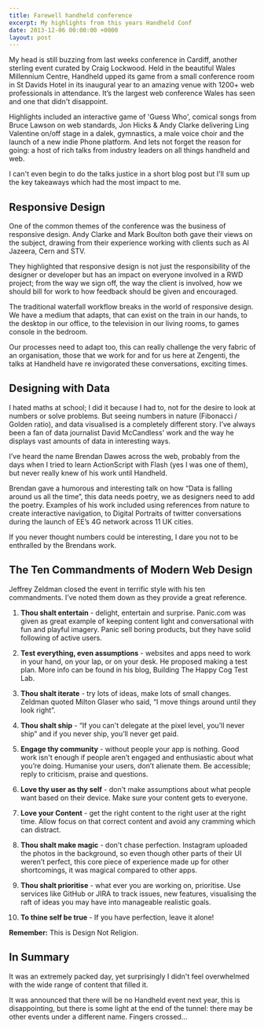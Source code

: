 ```yaml
---
title: Farewell handheld conference
excerpt: My highlights from this years Handheld Conf
date: 2013-12-06 00:00:00 +0000
layout: post
---
```


My head is still buzzing from last weeks conference in Cardiff, another sterling event curated by Craig Lockwood. Held in the beautiful Wales Millennium Centre, Handheld upped its game from a small conference room in St Davids Hotel in its inaugural year to an amazing venue with 1200+ web professionals in attendance. It’s the largest web conference Wales has seen and one that didn't disappoint.

Highlights included an interactive game of 'Guess Who', comical songs from Bruce Lawson on web standards, Jon Hicks & Andy Clarke delivering Ling Valentine on/off stage in a dalek, gymnastics, a male voice choir and the launch of a new indie Phone platform. And lets not forget the reason for going: a host of rich talks from industry leaders on all things handheld and web.

I can't even begin to do the talks justice in a short blog post but I'll sum up the key takeaways which had the most impact to me.

## Responsive Design
One of the common themes of the conference was the business of responsive design. Andy Clarke and Mark Boulton both gave their views on the subject, drawing from their experience working with clients such as Al Jazeera, Cern and STV.

They highlighted that responsive design is not just the responsibility of the designer or developer but has an impact on everyone involved in a RWD project; from the way we sign off, the way the client is involved, how we should bill for work to how feedback should be given and encouraged.

The traditional waterfall workflow breaks in the world of responsive design. We have a medium that adapts, that can exist on the train in our hands, to the desktop in our office, to the television in our living rooms, to games console in the bedroom.

Our processes need to adapt too, this can really challenge the very fabric of an organisation, those that we work for and for us here at Zengenti, the talks at Handheld have re invigorated these conversations, exciting times.

## Designing with Data
I hated maths at school; I did it because I had to, not for the desire to look at numbers or solve problems. But seeing numbers in nature (Fibonacci / Golden ratio),  and data visualised is a completely different story. I’ve always been a fan of data journalist David McCandless' work and the way he displays vast amounts of data in interesting ways.

I’ve heard the name Brendan Dawes across the web, probably from the days when I tried to learn ActionScript with Flash (yes I was one of them), but never really knew of his work until Handheld.

Brendan gave a humorous and interesting talk on how “Data is falling around us all the time”, this data needs poetry, we as designers need to add the poetry. Examples of his work included using references from nature to create interactive navigation, to Digital Portraits of twitter conversations during the launch of EE’s 4G network across 11 UK cities.

If you never thought numbers could be interesting, I dare you not to be enthralled by the Brendans work.

## The Ten Commandments of Modern Web Design
Jeffrey Zeldman closed the event in terrific style with his ten commandments. I’ve noted them down as they provide a great reference.

1. **Thou shalt entertain** - delight, entertain and surprise. Panic.com was given as great example of keeping content light and conversational with fun and playful imagery. Panic sell boring products, but they have solid following of active users.

2. **Test everything, even assumptions** - websites and apps need to work in your hand, on your lap, or on your desk.  He proposed making a test plan. More info can be found in his blog, Building The Happy Cog Test Lab.

3. **Thou shalt iterate** - try lots of ideas, make lots of small changes. Zeldman quoted Milton Glaser who said, “I move things around until they look right”.

4. **Thou shalt ship** - “If you can't delegate at the pixel level, you'll never ship” and if you never ship, you’ll never get paid.

5. **Engage thy community** - without people your app is nothing. Good work isn't enough if people aren’t engaged and enthusiastic about what you’re doing. Humanise your users, don’t alienate them. Be accessible; reply to criticism, praise and questions.

6. **Love thy user as thy self** - don't make assumptions about what people want based on their device. Make sure your content gets to everyone.

7. **Love your Content** - get the right content to the right user at the right time. Allow focus on that correct content and avoid any cramming which can distract.

8. **Thou shalt make magic** - don't chase perfection. Instagram uploaded the photos in the background, so even though other parts of their UI weren’t perfect, this core piece of experience made up for other shortcomings, it was magical compared to other apps.

9. **Thou shalt prioritise** - what ever you are working on, prioritise. Use services like GitHub or JIRA to track issues, new features, visualising the raft of ideas you may have into manageable realistic goals.

10. **To thine self be true** - If you have perfection, leave it alone!

**Remember:** This is Design Not Religion.

## In Summary
It was an extremely packed day, yet surprisingly I didn't feel overwhelmed with the wide range of content that filled it.

It was announced that there will be no Handheld event next year, this is disappointing, but there is some light at the end of the tunnel: there may be other events under a different name. Fingers crossed...
